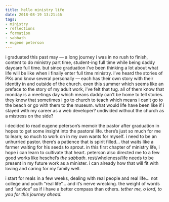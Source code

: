 ```yaml
---
title: hello ministry life
date: 2018-08-19 13:21:46
tags:
- ministry
- reflections
- formation
- sabbath
- eugene peterson
---
```

i graduated this past may — a long journey i was in no rush to finish, content to do ministry part time, student-ing full time while being daddy daycare full time. but since graduation i’ve been thinking a lot about what life will be like when i finally enter full time ministry. i’ve heard the stories of PKs and know several personally — each has their own story with their identity in and outside of the church. even this summer which seems like an preface to the story of my adult work, i’ve felt that tug. all of them know that monday is a meetings day which means daddy can’t be home to tell stories. they know that sometimes i go to church to teach which means i can’t go to the beach or go with them to the museum. what would life have been like if i stayed with my career as a web developer? undivided without the church as a mistress on the side?

i decided to read eugene peterson’s memoir the pastor after graduation in hopes to get some insight into the pastoral life. there’s just so much for me to learn; so much to work on in my own wants for myself. i need to be an unhurried pastor. there’s a patience that is spirit filled… that waits like a farmer waiting for his seeds to sprout. in this first chapter of ministry life, i hope i can learn to cultivate that heart. peterson also directed me to a few good works like heschel’s _the sabbath_. rest/wholeness/life needs to be present in my future work as a minister. i can already how that will fit with loving and caring for my family well.

i start for reals in a few weeks, dealing with real people and real life… not college and youth “real life”… and it’s nerve wrecking. the weight of words and “advice” as if i have a better compass than others. _tether me, o lord, to you for this journey ahead._
